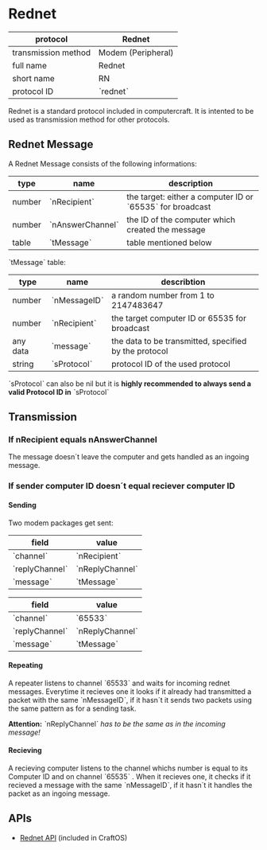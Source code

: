 # Rednet #

protocol | Rednet
-------- | ------
transmission method | Modem (Peripheral)
full name | Rednet
short name | RN
protocol ID | ˋrednetˋ

Rednet is a standard protocol included in computercraft. It is intented to be used as transmission method for other protocols.

## Rednet Message ##

A Rednet Message consists of the following informations:

type | name | description
---- | ---- | -----------
number | ˋnRecipientˋ | the target: either a computer ID or ˋ65535ˋ for broadcast
number | ˋnAnswerChannelˋ | the ID of the computer which created the message
table | ˋtMessageˋ | table mentioned below

ˋtMessageˋ table:

type | name | describtion
---- | -----| -----------
number | ˋnMessageIDˋ | a random number from 1 to 2147483647
number | ˋnRecipientˋ | the target computer ID or 65535 for broadcast
any data | ˋmessageˋ | the data to be transmitted, specified by the protocol
string | ˋsProtocolˋ | protocol ID of the used protocol

ˋsProtocolˋ can also be nil but it is **highly recommended to always send a valid Protocol ID in** ˋsProtocolˋ

## Transmission ##

### If nRecipient equals nAnswerChannel ###

The message doesn´t leave the computer and gets handled as an ingoing message.

### If sender computer ID doesn´t equal reciever computer ID ###

#### Sending ####

Two modem packages get sent:

field | value
----- | -----
ˋchannelˋ | ˋnRecipientˋ
ˋreplyChannelˋ | ˋnReplyChannelˋ
ˋmessageˋ | ˋtMessageˋ

field | value
----- | -----
ˋchannelˋ | ˋ65533ˋ
ˋreplyChannelˋ | ˋnReplyChannelˋ
ˋmessageˋ | ˋtMessageˋ

#### Repeating ####

A repeater listens to channel ˋ65533ˋ and waits for incoming rednet messages. Everytime it recieves one it looks if it already had transmitted a packet with the same ˋnMessageIDˋ, if it hasn´t it sends two packets using the same pattern as for a sending task.

**Attention:** ˋnReplyChannelˋ *has to be the same as in the incoming message!*

#### Recieving ####

A recieving computer listens to the channel whichs number is equal to its Computer ID and on channel ˋ65535ˋ . When it recieves one, it checks if it recieved a message with the same ˋnMessageIDˋ, if it hasn´t it handles the packet as an ingoing message.

## APIs ##

* [Rednet API](http://www.computercraft.info/wiki/Rednet_(API)) (included in CraftOS)
